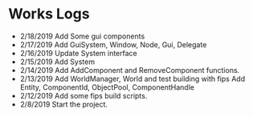# Works Logs
* 2/18/2019 Add Some gui components
* 2/17/2019 Add GuiSystem, Window, Node, Gui, Delegate
* 2/16/2019 Update System interface
* 2/15/2019 Add System
* 2/14/2019 Add AddComponent and RemoveComponent functions.
* 2/13/2019 Add WorldManager, World and test building with fips
		  Add Entity, ComponentId, ObjectPool, ComponentHandle
* 2/12/2019 Add some fips build scripts.
* 2/8/2019 Start the project.